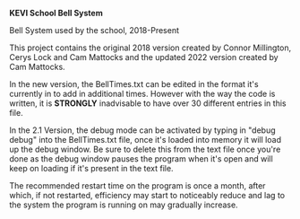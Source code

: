 **KEVI School Bell System**

Bell System used by the school, 2018-Present

This project contains the original 2018 version created by Connor Millington, Cerys Lock and Cam Mattocks and the updated 2022 version created by Cam Mattocks.

In the new version, the BellTimes.txt can be edited in the format it's currently in to add in additional times. However with the way the code is written, it is **STRONGLY** inadvisable to have over 30 different entries in this file.

In the 2.1 Version, the debug mode can be activated by typing in "debug debug" into the BellTimes.txt file, once it's loaded into memory it will load up the debug window. Be sure to delete this from the text file once you're done as the debug window pauses the program when it's open and will keep on loading if it's present in the text file.

The recommended restart time on the program is once a month, after which, if not restarted, efficiency may start to noticeably reduce and lag to the system the program is running on may gradually increase.

